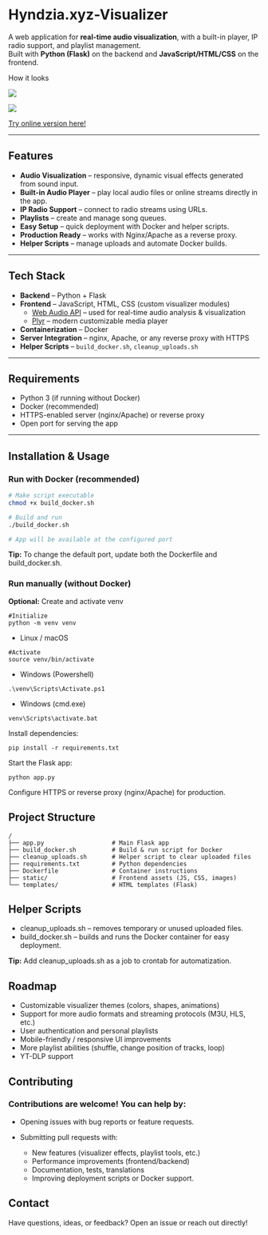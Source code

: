 # Hyndzia.xyz-Visualizer

A web application for **real-time audio visualization**, with a built-in player, IP radio support, and playlist management.  
Built with **Python (Flask)** on the backend and **JavaScript/HTML/CSS** on the frontend.

<summary>How it looks</summary>

![](https://hyndzia.xyz/visdemo.webp)

![](https://hyndzia.xyz/demo.png)


[Try online version here!](https://hyndzia.xyz/visualizer)

---

## Features

- **Audio Visualization** – responsive, dynamic visual effects generated from sound input.
- **Built-in Audio Player** – play local audio files or online streams directly in the app.
- **IP Radio Support** – connect to radio streams using URLs.
- **Playlists** – create and manage song queues.
- **Easy Setup** – quick deployment with Docker and helper scripts.
- **Production Ready** – works with Nginx/Apache as a reverse proxy.
- **Helper Scripts** – manage uploads and automate Docker builds.

---

## Tech Stack

- **Backend** – Python + Flask  
- **Frontend** – JavaScript, HTML, CSS (custom visualizer modules)
  - [Web Audio API](https://developer.mozilla.org/en-US/docs/Web/API/Web_Audio_API) – used for real-time audio analysis & visualization  
  - [Plyr](https://plyr.io/) – modern customizable media player   
- **Containerization** – Docker  
- **Server Integration** – nginx, Apache, or any reverse proxy with HTTPS  
- **Helper Scripts** – `build_docker.sh`, `cleanup_uploads.sh`

---

## Requirements

- Python 3 (if running without Docker)  
- Docker (recommended)  
- HTTPS-enabled server (nginx/Apache) or reverse proxy  
- Open port for serving the app  

---

## Installation & Usage

### Run with Docker (recommended)

```bash
# Make script executable
chmod +x build_docker.sh

# Build and run
./build_docker.sh

# App will be available at the configured port
```
**Tip:** To change the default port, update both the Dockerfile and build_docker.sh.

### Run manually (without Docker)
**Optional:** Create and activate venv
```
#Initialize
python -m venv venv
```
* Linux / macOS
```
#Activate
source venv/bin/activate
```
* Windows (Powershell)
```
.\venv\Scripts\Activate.ps1
```
* Windows (cmd.exe)
```
venv\Scripts\activate.bat
```

Install dependencies:
```
pip install -r requirements.txt
```
Start the Flask app:
```
python app.py
```
Configure HTTPS or reverse proxy (nginx/Apache) for production.

## Project Structure
```
/
├── app.py                   # Main Flask app
├── build_docker.sh          # Build & run script for Docker
├── cleanup_uploads.sh       # Helper script to clear uploaded files
├── requirements.txt         # Python dependencies
├── Dockerfile               # Container instructions
├── static/                  # Frontend assets (JS, CSS, images)
└── templates/               # HTML templates (Flask)
```

## Helper Scripts
* cleanup_uploads.sh – removes temporary or unused uploaded files.
* build_docker.sh – builds and runs the Docker container for easy deployment.
  
**Tip:** Add cleanup_uploads.sh as a job to crontab for automatization.
  
## Roadmap
 * Customizable visualizer themes (colors, shapes, animations)
 * Support for more audio formats and streaming protocols (M3U, HLS, etc.)
 * User authentication and personal playlists
 * Mobile-friendly / responsive UI improvements
 * More playlist abilities (shuffle, change position of tracks, loop)
 * YT-DLP support

## Contributing
### Contributions are welcome! You can help by:
* Opening issues with bug reports or feature requests.

* Submitting pull requests with:
   * New features (visualizer effects, playlist tools, etc.)
   * Performance improvements (frontend/backend)
   * Documentation, tests, translations
   * Improving deployment scripts or Docker support.
     
## Contact
Have questions, ideas, or feedback?
Open an issue or reach out directly!
